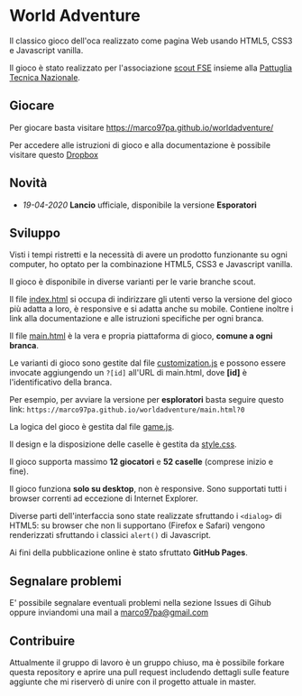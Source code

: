 # World Adventure
Il classico gioco dell'oca realizzato come pagina Web usando HTML5, CSS3 e Javascript vanilla.

Il gioco è stato realizzato per l'associazione [scout FSE](https://fse.it/) insieme alla [Pattuglia Tecnica Nazionale](https://www.youtube.com/channel/UCnnSXqParYHr_RVrvfeyMRA).

## Giocare
Per giocare basta visitare https://marco97pa.github.io/worldadventure/

Per accedere alle istruzioni di gioco e alla documentazione è possibile visitare questo [Dropbox](https://www.dropbox.com/sh/12b3iac3dif6lb5/AADfI_bjY9Zv_9tXLNk8WjqHa?dl=0) 

## Novità
* *19-04-2020* **Lancio** ufficiale, disponibile la versione **Esporatori**



## Sviluppo
Visti i tempi ristretti e la necessità di avere un prodotto funzionante su ogni computer, ho optato per la combinazione HTML5, CSS3 e Javascript vanilla.

Il gioco è disponibile in diverse varianti per le varie branche scout.


Il file [index.html](https://github.com/marco97pa/worldadventure/blob/master/index.html) si occupa di indirizzare gli utenti verso la versione del gioco più adatta a loro, è responsive e si adatta anche su mobile.
Contiene inoltre i link alla documentazione e alle istruzioni specifiche per ogni branca.

Il file [main.html](https://github.com/marco97pa/worldadventure/blob/master/main.html) è la vera e propria piattaforma di gioco, **comune a ogni branca**.

Le varianti di gioco sono gestite dal file [customization.js](https://github.com/marco97pa/worldadventure/blob/master/assets/customization.js) e possono essere invocate aggiungendo un `?[id]` all'URL di main.html, dove **[id]** è l'identificativo della branca.

Per esempio, per avviare la versione per **esploratori** basta seguire questo link:
`https://marco97pa.github.io/worldadventure/main.html?0`

La logica del gioco è gestita dal file [game.js](https://github.com/marco97pa/worldadventure/blob/master/game.js).

Il design e la disposizione delle caselle è gestita da [style.css](https://github.com/marco97pa/worldadventure/blob/master/style.css).

Il gioco supporta massimo **12 giocatori** e **52 caselle** (comprese inizio e fine).

Il gioco funziona **solo su desktop**, non è responsive.
Sono supportati tutti i browser correnti ad eccezione di Internet Explorer.

Diverse parti dell'interfaccia sono state realizzate sfruttando i `<dialog>` di HTML5: su browser che non li supportano (Firefox e Safari) vengono renderizzati sfruttando i classici `alert()` di Javascript.

Ai fini della pubblicazione online è stato sfruttato **GitHub Pages**.

## Segnalare problemi
E' possibile segnalare eventuali problemi nella sezione Issues di Gihub oppure inviandomi una mail a marco97pa@gmail.com

## Contribuire
Attualmente il gruppo di lavoro è un gruppo chiuso, ma è possibile forkare questa repository e aprire una pull request includendo dettagli sulle feature aggiunte che mi riserverò di unire con il progetto attuale in master.

